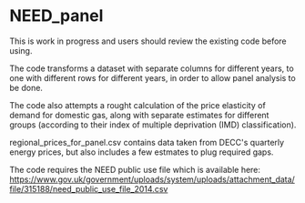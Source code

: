 # NEED_panel

This is work in progress and users should review the existing code before using.

The code transforms a dataset with separate columns for different years, to one with different rows for different years, in order to allow panel analysis to be done.

The code also attempts a rought calculation of the price elasticity of demand for domestic gas, along with separate estimates for different groups (according to their index of multiple deprivation (IMD) classification).

regional_prices_for_panel.csv contains data taken from DECC's quarterly energy prices, but also includes a few estmates to plug required gaps.

The code requires the NEED public use file which is available here:
https://www.gov.uk/government/uploads/system/uploads/attachment_data/file/315188/need_public_use_file_2014.csv


